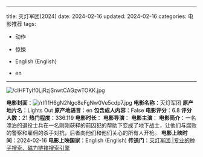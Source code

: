 
---
title: 灭灯军团(2024)
date: 2024-02-16
updated: 2024-02-16
categories: 电影推荐
tags:

- 动作
- 惊悚

- English (English)
- en
---

<img src="https://image.tmdb.org/t/p/original/cIHFTyIf0LjRzjSnwtCAGzwTOKK.jpg" alt="/cIHFTyIf0LjRzjSnwtCAGzwTOKK.jpg" title="/cIHFTyIf0LjRzjSnwtCAGzwTOKK.jpg">

**电影封面**：<img src="https://image.tmdb.org/t/p/w200/rlfIfH6gN2Ngc8eFgNw0Ve5cdp7.jpg" alt="/rlfIfH6gN2Ngc8eFgNw0Ve5cdp7.jpg" title="/rlfIfH6gN2Ngc8eFgNw0Ve5cdp7.jpg">
**电影名称**：灭灯军团
**原产地片名**：Lights Out
**原产地语言**：en
**包含成人内容**：False
**电影评分**：6.8
**评分人数**：21
**热门程度**：336.119
**电影时长**：
**电影导演**：
**电影主演**：
**电影简介**：一名漂泊的退役士兵在一名刚刚获释的前囚犯的帮助下变成了地下战士，让他们与腐败的警察和雇佣的杀手对抗，后者向他们和他们关心的所有人开枪。
**电影上映时间**：2024-02-16
**电影上映国家**：English (English)
**传送门**：[灭灯军团 |专业的种子搜索、磁力链接搜索引擎](https://movie.amd794.com:2083/?search=Lights%20Out&ordering=&mode=match_phrase&page_size=10&page=1)

